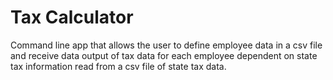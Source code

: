 # Tax Calculator

Command line app that allows the user to define employee data in a csv file and
receive data output of tax data for each employee dependent on state tax information
read from a csv file of state tax data.